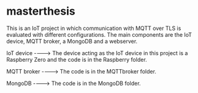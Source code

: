 # masterthesis

This is an IoT project in which communication with MQTT over TLS is evaluated with different configurations. The main components are the IoT device, MQTT broker, a MongoDB and a webserver.

IoT device ---->
The device acting as the IoT device in this project is a Raspberry Zero and the code is in the Raspberry folder. 

MQTT broker ---->
The code is in the MQTTbroker folder.

MongoDB ---->
The code is in the MongoDB folder.

